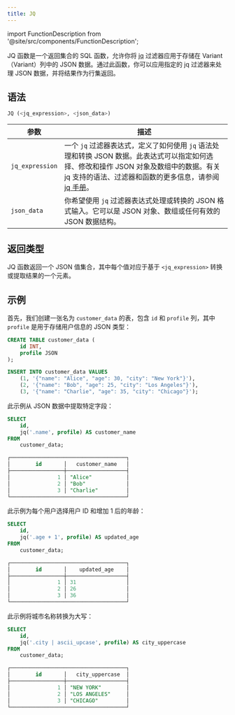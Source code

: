 ```yaml
---
title: JQ
---
```

import FunctionDescription from '@site/src/components/FunctionDescription';

<FunctionDescription description="引入或更新于：v1.2.622"/>

JQ 函数是一个返回集合的 SQL 函数，允许你将 [jq](https://jqlang.github.io/jq/) 过滤器应用于存储在 Variant（Variant）列中的 JSON 数据。通过此函数，你可以应用指定的 jq 过滤器来处理 JSON 数据，并将结果作为行集返回。

## 语法

```sql
JQ (<jq_expression>, <json_data>)
```

| 参数 | 描述 |
|---|---|
| `jq_expression` | 一个 `jq` 过滤器表达式，定义了如何使用 `jq` 语法处理和转换 JSON 数据。此表达式可以指定如何选择、修改和操作 JSON 对象及数组中的数据。有关 jq 支持的语法、过滤器和函数的更多信息，请参阅 [jq 手册](https://jqlang.github.io/jq/manual/#basic-filters)。 |
| `json_data` | 你希望使用 `jq` 过滤器表达式处理或转换的 JSON 格式输入。它可以是 JSON 对象、数组或任何有效的 JSON 数据结构。 |

## 返回类型

JQ 函数返回一个 JSON 值集合，其中每个值对应于基于 `<jq_expression>` 转换或提取结果的一个元素。

## 示例

首先，我们创建一张名为 `customer_data` 的表，包含 `id` 和 `profile` 列，其中 `profile` 是用于存储用户信息的 JSON 类型：

```sql
CREATE TABLE customer_data (
    id INT,
    profile JSON
);

INSERT INTO customer_data VALUES
    (1, '{"name": "Alice", "age": 30, "city": "New York"}'),
    (2, '{"name": "Bob", "age": 25, "city": "Los Angeles"}'),
    (3, '{"name": "Charlie", "age": 35, "city": "Chicago"}');
```

此示例从 JSON 数据中提取特定字段：

```sql
SELECT
    id,
    jq('.name', profile) AS customer_name
FROM
    customer_data;

┌─────────────────────────────────────┐
│        id       │   customer_name   │
├─────────────────┼───────────────────┤
│               1 │ "Alice"           │
│               2 │ "Bob"             │
│               3 │ "Charlie"         │
└─────────────────────────────────────┘
```

此示例为每个用户选择用户 ID 和增加 1 后的年龄：

```sql
SELECT
    id,
    jq('.age + 1', profile) AS updated_age
FROM
    customer_data;

┌─────────────────────────────────────┐
│        id       │    updated_age    │
├─────────────────┼───────────────────┤
│               1 │ 31                │
│               2 │ 26                │
│               3 │ 36                │
└─────────────────────────────────────┘
```

此示例将城市名称转换为大写：

```sql
SELECT
    id,
    jq('.city | ascii_upcase', profile) AS city_uppercase
FROM
    customer_data;

┌─────────────────────────────────────┐
│        id       │   city_uppercase  │
├─────────────────┼───────────────────┤
│               1 │ "NEW YORK"        │
│               2 │ "LOS ANGELES"     │
│               3 │ "CHICAGO"         │
└─────────────────────────────────────┘
```